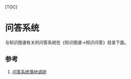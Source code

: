 [TOC]

# 问答系统

与知识图谱有关的问答系统在《知识图谱->知识问答》目录下面。

## 参考

1. [问答系统落地调研](https://blog.csdn.net/u012052268/article/details/93968703)
